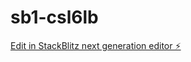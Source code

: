 # sb1-csl6lb

[Edit in StackBlitz next generation editor ⚡️](https://stackblitz.com/~/github.com/A2K2005/sb1-csl6lb)